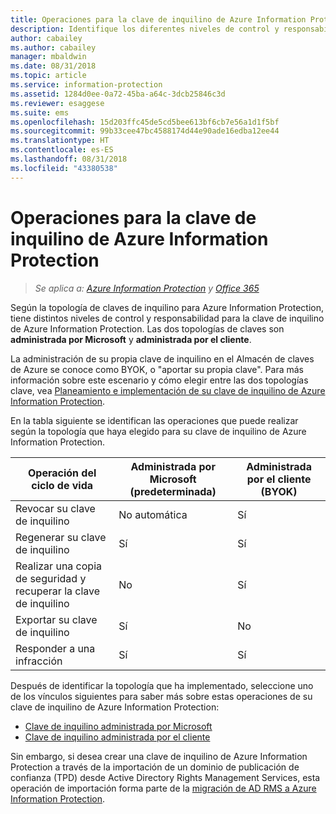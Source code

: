 ```yaml
---
title: Operaciones para la clave de inquilino de Azure Information Protection
description: Identifique los diferentes niveles de control y responsabilidad que tiene para su clave de inquilino de Azure Information Protection.
author: cabailey
ms.author: cabailey
manager: mbaldwin
ms.date: 08/31/2018
ms.topic: article
ms.service: information-protection
ms.assetid: 1284d0ee-0a72-45ba-a64c-3dcb25846c3d
ms.reviewer: esaggese
ms.suite: ems
ms.openlocfilehash: 15d203ffc45de5cd5bee613bf6cb7e56a1d1f5bf
ms.sourcegitcommit: 99b33cee47bc4588174d44e90ade16edba12ee44
ms.translationtype: HT
ms.contentlocale: es-ES
ms.lasthandoff: 08/31/2018
ms.locfileid: "43380538"
---
```

# <a name="operations-for-your-azure-information-protection-tenant-key"></a>Operaciones para la clave de inquilino de Azure Information Protection

>*Se aplica a: [Azure Information Protection](https://azure.microsoft.com/pricing/details/information-protection) y [Office 365](http://download.microsoft.com/download/E/C/F/ECF42E71-4EC0-48FF-AA00-577AC14D5B5C/Azure_Information_Protection_licensing_datasheet_EN-US.pdf)*

Según la topología de claves de inquilino para Azure Information Protection, tiene distintos niveles de control y responsabilidad para la clave de inquilino de Azure Information Protection. Las dos topologías de claves son **administrada por Microsoft** y **administrada por el cliente**.

La administración de su propia clave de inquilino en el Almacén de claves de Azure se conoce como BYOK, o "aportar su propia clave". Para más información sobre este escenario y cómo elegir entre las dos topologías clave, vea [Planeamiento e implementación de su clave de inquilino de Azure Information Protection](plan-implement-tenant-key.md).

En la tabla siguiente se identifican las operaciones que puede realizar según la topología que haya elegido para su clave de inquilino de Azure Information Protection.

|Operación del ciclo de vida|Administrada por Microsoft (predeterminada)|Administrada por el cliente (BYOK)|
|-----------------------|-------------------------------|---------------------------|
|Revocar su clave de inquilino|No automática|Sí|
|Regenerar su clave de inquilino|Sí|Sí|
|Realizar una copia de seguridad y recuperar la clave de inquilino|No|Sí|
|Exportar su clave de inquilino|Sí|No|
|Responder a una infracción|Sí|Sí|

Después de identificar la topología que ha implementado, seleccione uno de los vínculos siguientes para saber más sobre estas operaciones de su clave de inquilino de Azure Information Protection:

- [Clave de inquilino administrada por Microsoft](operations-microsoft-managed-tenant-key.md)
- [Clave de inquilino administrada por el cliente](operations-customer-managed-tenant-key.md)

Sin embargo, si desea crear una clave de inquilino de Azure Information Protection a través de la importación de un dominio de publicación de confianza (TPD) desde Active Directory Rights Management Services, esta operación de importación forma parte de la [migración de AD RMS a Azure Information Protection](migrate-from-ad-rms-to-azure-rms.md).  

